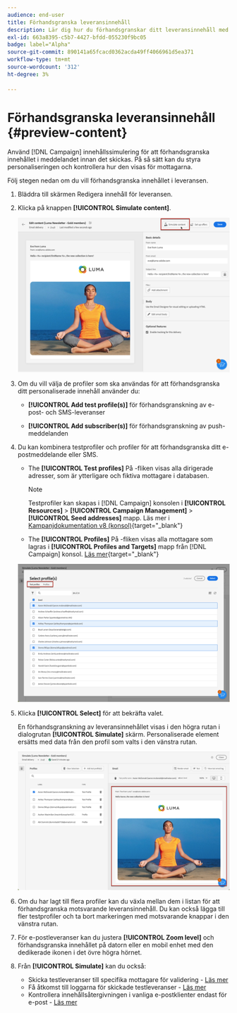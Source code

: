```yaml
---
audience: end-user
title: Förhandsgranska leveransinnehåll
description: Lär dig hur du förhandsgranskar ditt leveransinnehåll med Campaign Web UI
exl-id: 663a8395-c5b7-4427-bfdd-055230f9bc05
badge: label="Alpha"
source-git-commit: 890141a65fcacd0362acda49ff4066961d5ea371
workflow-type: tm+mt
source-wordcount: '312'
ht-degree: 3%

---
```



# Förhandsgranska leveransinnehåll {#preview-content}

Använd [!DNL Campaign] innehållssimulering för att förhandsgranska innehållet i meddelandet innan det skickas. På så sätt kan du styra personaliseringen och kontrollera hur den visas för mottagarna.

Följ stegen nedan om du vill förhandsgranska innehållet i leveransen.

1. Bläddra till skärmen Redigera innehåll för leveransen.

   <!--email [Edit content](../content/edit-content.md) screen or to the [Email Designer](../content/get-started-email-designer.md).-->

1. Klicka på knappen **[!UICONTROL Simulate content]**.

   ![](assets/simulate-button.png)

1. Om du vill välja de profiler som ska användas för att förhandsgranska ditt personaliserade innehåll använder du:

   * **[!UICONTROL Add test profile(s)]** för förhandsgranskning av e-post- och SMS-leveranser

   * **[!UICONTROL Add subscriber(s)]** för förhandsgranskning av push-meddelanden

1. Du kan kombinera testprofiler och profiler för att förhandsgranska ditt e-postmeddelande eller SMS.

   * The **[!UICONTROL Test profiles]** På -fliken visas alla dirigerade adresser, som är ytterligare och fiktiva mottagare i databasen.

     >[!NOTE]
     >
     >Testprofiler kan skapas i [!DNL Campaign] konsolen i **[!UICONTROL Resources]** > **[!UICONTROL Campaign Management]** > **[!UICONTROL Seed addresses]** mapp. Läs mer i [Kampanjdokumentation v8 (konsol)](https://experienceleague.adobe.com/docs/campaign/campaign-v8/audience/add-profiles/test-profiles.html){target="_blank"}

   * The **[!UICONTROL Profiles]** På -fliken visas alla mottagare som lagras i **[!UICONTROL Profiles and Targets]** mapp från [!DNL Campaign] konsol. [Läs mer](https://experienceleague.adobe.com/docs/campaign/campaign-v8/audience/view-profiles.html){target="_blank"}

   ![](assets/simulate-select-profiles.png)

1. Klicka **[!UICONTROL Select]** för att bekräfta valet.  

   En förhandsgranskning av leveransinnehållet visas i den högra rutan i dialogrutan **[!UICONTROL Simulate]** skärm. Personaliserade element ersätts med data från den profil som valts i den vänstra rutan.

   ![](assets/simulate-preview.png)

1. Om du har lagt till flera profiler kan du växla mellan dem i listan för att förhandsgranska motsvarande leveransinnehåll. Du kan också lägga till fler testprofiler och ta bort markeringen med motsvarande knappar i den vänstra rutan.

1. För e-postleveranser kan du justera **[!UICONTROL Zoom level]** och förhandsgranska innehållet på datorn eller en mobil enhet med den dedikerade ikonen i det övre högra hörnet.

1. Från **[!UICONTROL Simulate]** kan du också:
   * Skicka testleveranser till specifika mottagare för validering - [Läs mer](proofs.md)
   * Få åtkomst till loggarna för skickade testleveranser - [Läs mer](proofs.md#access-proofs)
   * Kontrollera innehållsåtergivningen i vanliga e-postklienter endast för e-post - [Läs mer](email-rendering.md)




